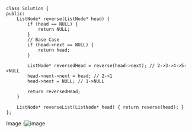 ```
class Solution {
public:
    ListNode* reverse(ListNode* head) {
        if (head == NULL) {
            return NULL;
        }
        // Base Case
        if (head->next == NULL) {
            return head;
        }

        ListNode* reversedHead = reverse(head->next); // 2->3->4->5->NULL
        head->next->next = head; // 2->1
        head->next = NULL; // 1->NULL

        return reversedHead; 
    }

    ListNode* reverseList(ListNode* head) { return reverse(head); }
};

```
Image :![image](https://github.com/user-attachments/assets/16de3fd1-5cf7-4463-b97e-711e6f17e569)

